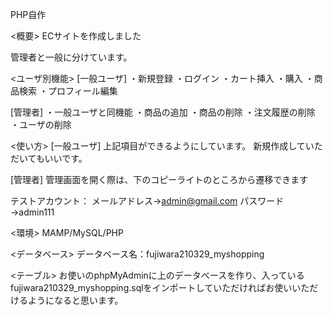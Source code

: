 PHP自作

<概要>
ECサイトを作成しました

管理者と一般に分けています。



<ユーザ別機能>
[一般ユーザ]
・新規登録
・ログイン
・カート挿入
・購入
・商品検索
・プロフィール編集


[管理者]
・一般ユーザと同機能
・商品の追加
・商品の削除
・注文履歴の削除
・ユーザの削除



<使い方>
[一般ユーザ]
上記項目ができるようにしています。
新規作成していただいてもいいです。


[管理者]
管理画面を開く際は、下のコピーライトのところから遷移できます

テストアカウント：
メールアドレス→admin@gmail.com
パスワード→admin111



<環境>
MAMP/MySQL/PHP

<データベース>
データベース名：fujiwara210329_myshopping

<テーブル>
お使いのphpMyAdminに上のデータベースを作り、入っているfujiwara210329_myshopping.sqlをインポートしていただければお使いいただけるようになると思います。
